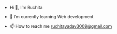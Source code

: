 -  Hi 👋, I’m Ruchita
- 🌱 I’m currently learning Web development

- 📫 How to reach me ruchitayadav3009@gmail.com

<!---
Ruchita3018/Ruchita3018 is a ✨ special ✨ repository because its `README.md` (this file) appears on your GitHub profile.
You can click the Preview link to take a look at your changes.
--->
